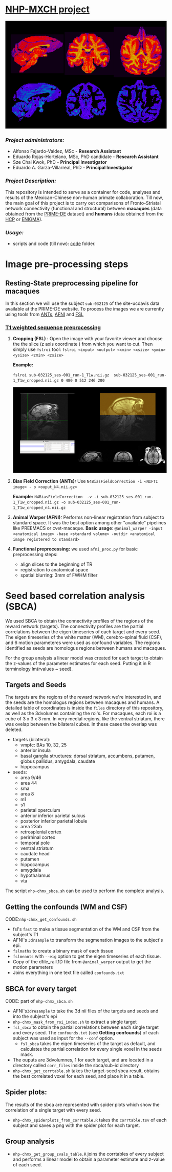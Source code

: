 # <ins> **NHP-MXCH  project** </ins>

![](https://github.com/edrojas3/nhp_data_processing/blob/main/media/monkey3.png?raw=true)


### *Project administrators:*

- Alfonso Fajardo-Valdez, MSc - **Research Assistant**
- Eduardo Rojas-Hortelano, MSc, PhD candidate - **Research Assistant**
- Sze Chai Kwok, PhD - **Principal Investigator**
- Eduardo A. Garza-Villarreal, PhD - **Principal Investigator**

### *Project Description:*

This repository is intended to serve as a container for code, analyses and results of the Mexican-Chinese non-human primate collaboration. Till now, the main goal of this project is to carry out comparisons of Fronto-Striatal network connectivity (functional and structural) between **macaques** (data obtained from the [PRIME-DE](https://fcon_1000.projects.nitrc.org/indi/indiPRIME.html) dataset) and **humans**  (data obtained from the [HCP](http://www.humanconnectomeproject.org/) or [ENIGMA](http://enigma.ini.usc.edu/)).

### *Usage:*

- scripts and code (till now): [code](https://github.com/edrojas3/nhp_data_processing/tree/main/code) folder.


# Image pre-processing steps
##  **Resting-State preprocessing  pipeline for macaques**

In this section  we will use the subject `sub-032125` of the site-ucdavis data available at the PRIME-DE website. To process the  images we are currently using  tools from  [ANTs](https://stnava.github.io/ANTs/), [AFNI](https://afni.nimh.nih.gov/pub/dist/doc/htmldoc/index.html) and [FSL](https://fsl.fmrib.ox.ac.uk/fsl/fslwiki)

### <ins> T1 weighted sequence preprocessing </ins>

1. **Cropping (FSL)** : Open the image with your favorite viewer and  choose the  the  slice (z axis coordinate ) from which you want to cut. Then simply use `fslroi` tool: `fslroi <input> <output> <xmin> <xsize> <ymin> <ysize> <zmin> <zsize>`

   **Example:**

    ```fslroi sub-032125_ses-001_run-1_T1w.nii.gz  sub-032125_ses-001_run-1_T1w_cropped.nii.gz 0 480 0 512 246 200```

   ![](https://github.com/edrojas3/nhp_data_processing/blob/main/media/cropping.png)

2. **Bias Field Correction (ANTs):** Use `N4BiasFieldCorrection -i <NIFTI image> - o <ouput_N4.nii.gz> `

   **Example:** ```N4BiasFieldCorrection  -v -i sub-032125_ses-001_run-1_T1w_cropped.nii.gz -o sub-032125_ses-001_run-1_T1w_cropped_n4.nii.gz```

3. **Animal Warper (AFNI):** Performs non-linear registration from subject to standard space. It was the best option among other "available" pipelines like PREEMACS or cvet-macaque.
   **Basic usage**: `@animal_warper -input <anatomical image> -base <standard volume> -outdir <anatomical image registered to standard>`

4. **Functional preprocessing:** we used `afni_proc.py` for basic preprocessing steps:
    - align slices to the beginning of TR
    - registration to anatomical space
    - spatial blurring: 3mm of FWHM filter

# **Seed based correlation analysis (SBCA)**
We used SBCA to obtain the connectivity profiles of the regions of the reward network (targets). The connectivity profiles are the partial correlations between the eigen timeseries of each target and every seed. The eigen timeseries of the white matter (WM), cerebro-spinal fluid (CSF), and 6 motion parameteres were used as confound variables. The regions identified as seeds are homologus regions between humans and macaques.

For the group analysis a linear model was created for each target to obtain the z-values of the parameter estimates for each seed. Putting it in R terminology lm(rvalues ~ seed).

## Targets and Seeds
The targets are the regions of the reward network we're interested in, and the seeds are the homologus regions between macaques and humans. A detailed table of coordinates is inside the `files` directory of this repository, as well as the 3dvolumes containing the roi's. For macaques, each roi is a cube of 3 x 3 x 3 mm. In very medial regions, like the ventral striatum, there was ovelap between the bilateral cubes. In these cases the overlap was deleted.
  - targets (bilateral):
    - vmpfc: BAs 10, 32, 25
    - anterior insula
    - basal ganglia structures: dorsal striatum, accumbens, putamen, globus pallidus, amygdala, caudate
    - hippocampus
  - seeds:
    - area 9/46
    - area 44
    - sma
    - area 8
    - m1
    - s1
    - parietal operculum
    - anterior inferior parietal sulcus
    - posterior inferior parietal lobule   
    - area 23ab
    - retrosplenial cortex
    - perirhinal cortex
    - temporal pole
    - ventral striatum
    - caudate head
    - putamen
    - hippocampus
    - amygdala
    - hypothalamus
    - vta

The script `nhp-chmx_sbca.sh` can be used to perform the complete analysis.

## Getting the confounds (WM and CSF)
CODE:`nhp-chmx_get_confounds.sh`
- fsl's `fast` to make a tissue segmentation of the WM and CSF from the subject's T1
- AFNI's `3drsample` to transform the segmenation images to the subject's epi.
- `fslmaths` to create a binary mask of each tissue
- `fslmeants` with `--eig` option to get the eigen timeseries of each tissue.
- Copy of the dfile_rall.1D file from `@animal_warper` output to get the motion parameters
- Joins everything in one text file called `confounds.txt`

## SBCA for every target
CODE: part of `nhp-chmx_sbca.sh`
- AFNI's`3dresample` to take the 3d nii files of the targets and seeds and into the subject's epi
- `nhp-chmx_mask_from_roi_index.sh` to extract a single target
- `fsl_sbca` to obtain the partial correlations between each single target and every seed. The `confounds.txt` (see **Getting confounds**) of each subject was used as input for the `--conf` option.
  - `fsl_sbca` takes the eigen timeseries of the target as default, and calculates the partial correlation for every single voxel in the seeds mask.
- The ouputs are 3dvolumnes, 1 for each target, and are located in a directory called `corr_files` inside the sbca/sub-id directory
- `nhp-chmx_get_corrtable.sh` takes the target-seed sbca result, obtains the best correlated voxel for each seed, and place it in a table.

## **Spider plots:**
The results of the sbca are represented with spider plots which show the correlation of a single target with every seed.
- `nhp-chmx_spiderplots_from_corrtable.R` takes the `corrtable.tsv` of each subject and saves a png with the spider plot for each target.

## Group analysis
- `nhp-chmx_get_group_zvals_table.R` joins the corrtables of every subject and performs a linear model to obtain a parameter estimate and z-value of each seed.
